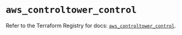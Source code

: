 # `aws_controltower_control`

Refer to the Terraform Registry for docs: [`aws_controltower_control`](https://registry.terraform.io/providers/hashicorp/aws/6.17.0/docs/resources/controltower_control).
